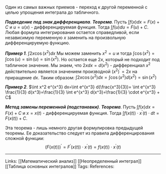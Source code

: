 Один из самых важных приемов - переход к другой переменной с целью упрощения интеграла до табличного. 

***Подведение под знак дифференциала***. 
***Теорема***. Пусть $\int f(x)dx=F(x)+C$ и $u=u(x)$ - дифференцируемая функция. Тогда $\int f(u) du = F(u)+C$. 
Любая формула интегрирования остается справедливой, если независимую переменную $x$ заменить на произвольную дифференцируемую функцию. 

***Пример 1***. $\int 2x \cos(x^2) dx$
Мы можем заменить $x^2=u$ и тогда $\int \cos(x^2) = \int \cos(u) = \sin(u)=\sin(x^2)$. 
Но остается еще $2x$, который не подходит под табличное значение. 
Мы знаем, что $2x dx = d(x^2)$ - дифференциал $x^2$ действительно является значением производной $(x^2)^{'}=2x$ на приращение $dx$. 
Таким образом: $\int 2x \cos(x^2) dx = \int \cos(x^2) d(x^2) = \sin(x^2)$

***Пример 2***. $\int x^2 e^{x^3} dx=\int e^{x^3} d(\frac{x^3}{3})= \int e^{x^3} \frac{1}{3} d(x^3)=\frac{1}{3} \int e^{x^3} d(x^3)=\frac{1}{3} \cdot e^{x^3} + C$

***Метод замены переменной (подстановки)***. 
***Теорема***. Пусть $\int f(x) dx = F(x)+C$ и $x=x(t)$ - дифференцируемая функция. Тогда $\int f(x(t)) \cdot x^{'}(t) \cdot dt=F(x(t)) + C$. 

Эта теорема - лишь немного другая формулировка предыдущей теоремы. Ее доказательство следует из правила дифференцирования сложной функции: 
$$(F(x(t)))^{'}=F^{'}(x(t)) \cdot x^{'}(t)=f(x(t)) \cdot x^{'}(t)$$

___
Links: [[Математический анализ]] [[Неопределенный интеграл]] [[Таблица основных интегралов]] 
Tags:
References: